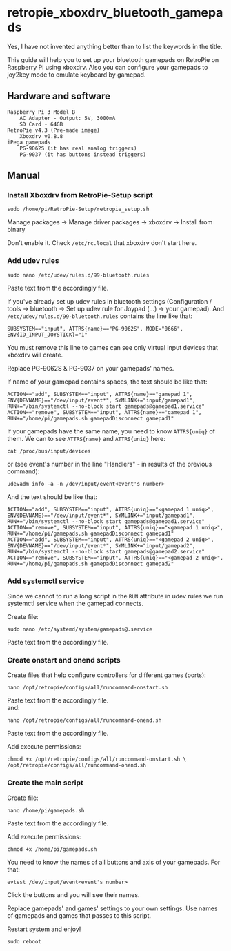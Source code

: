 # retropie_xboxdrv_bluetooth_gamepads

Yes, I have not invented anything better than to list the keywords in the title.

This guide will help you to set up your bluetooth gamepads on RetroPie on Raspberry Pi using xboxdrv. Also you can configure your gamepads to joy2key mode to emulate keyboard by gamepad.

## Hardware and software

```
Raspberry Pi 3 Model B
	AC Adapter - Output: 5V, 3000mA
	SD Card - 64GB
RetroPie v4.3 (Pre-made image)
	Xboxdrv v0.8.8
iPega gamepads
	PG-9062S (it has real analog triggers)
	PG-9037 (it has buttons instead triggers)
```

## Manual

### Install Xboxdrv from RetroPie-Setup script

```shell
sudo /home/pi/RetroPie-Setup/retropie_setup.sh
```
Manage packages -> Manage driver packages -> xboxdrv -> Install from binary

Don't enable it. Check `/etc/rc.local` that xboxdrv don't start here.

### Add udev rules

```shell
sudo nano /etc/udev/rules.d/99-bluetooth.rules
```
Paste text from the accordingly file.

If you've already set up udev rules in bluetooth settings (Configuration / tools -> bluetooth -> Set up udev rule for Joypad (...) -> your gamepad). And `/etc/udev/rules.d/99-bluetooth.rules` contains the line like that:
```
SUBSYSTEM=="input", ATTRS{name}=="PG-9062S", MODE="0666", ENV{ID_INPUT_JOYSTICK}="1"
```
You must remove this line to games can see only virtual input devices that xboxdrv will create.

Replace PG-9062S & PG-9037 on your gamepads' names.

If name of your gamepad contains spaces, the text should be like that:
```
ACTION=="add", SUBSYSTEM=="input", ATTRS{name}=="gamepad 1", ENV{DEVNAME}=="/dev/input/event*", SYMLINK+="input/gamepad1", RUN+="/bin/systemctl --no-block start gamepads@gamepad1.service"
ACTION=="remove", SUBSYSTEM=="input", ATTRS{name}=="gamepad 1", RUN+="/home/pi/gamepads.sh gamepadDisconnect gamepad1"
```

If your gamepads have the same name, you need to know `ATTRS{uniq}` of them. We can to see `ATTRS{name}` and `ATTRS{uniq}` here:
```shell
cat /proc/bus/input/devices
```
or (see event's number in the line "Handlers" - in results of the previous command):
```shell
udevadm info -a -n /dev/input/event<event's number>
```
And the text should be like that:
```
ACTION=="add", SUBSYSTEM=="input", ATTRS{uniq}=="<gamepad 1 uniq>", ENV{DEVNAME}=="/dev/input/event*", SYMLINK+="input/gamepad1", RUN+="/bin/systemctl --no-block start gamepads@gamepad1.service"
ACTION=="remove", SUBSYSTEM=="input", ATTRS{uniq}=="<gamepad 1 uniq>", RUN+="/home/pi/gamepads.sh gamepadDisconnect gamepad1"
ACTION=="add", SUBSYSTEM=="input", ATTRS{uniq}=="<gamepad 2 uniq>", ENV{DEVNAME}=="/dev/input/event*", SYMLINK+="input/gamepad2", RUN+="/bin/systemctl --no-block start gamepads@gamepad2.service"
ACTION=="remove", SUBSYSTEM=="input", ATTRS{uniq}=="<gamepad 2 uniq>", RUN+="/home/pi/gamepads.sh gamepadDisconnect gamepad2"
```

### Add systemctl service

Since we cannot to run a long script in the `RUN` attribute in udev rules we run systemctl service when the gamepad connects.

Create file:
```shell
sudo nano /etc/systemd/system/gamepads@.service
```
Paste text from the accordingly file.

### Create onstart and onend scripts

Create files that help configure controllers for different games (ports):
```shell
nano /opt/retropie/configs/all/runcommand-onstart.sh
```
Paste text from the accordingly file.<br>
and:
```shell
nano /opt/retropie/configs/all/runcommand-onend.sh
```
Paste text from the accordingly file.

Add execute permissions:
```shell
chmod +x /opt/retropie/configs/all/runcommand-onstart.sh \
/opt/retropie/configs/all/runcommand-onend.sh
```

### Create the main script

Create file:
```shell
nano /home/pi/gamepads.sh
```
Paste text from the accordingly file.

Add execute permissions:
```shell
chmod +x /home/pi/gamepads.sh
```

You need to know the names of all buttons and axis of your gamepads. For that:
```shell
evtest /dev/input/event<event's number>
```
Click the buttons and you will see their names.

Replace gamepads' and games' settings to your own settings. Use names of gamepads and games that passes to this script.

Restart system and enjoy!
```shell
sudo reboot
```

